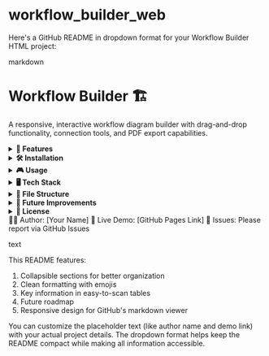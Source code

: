 # workflow_builder_web
Here's a GitHub README in dropdown format for your Workflow Builder HTML project:

markdown
# Workflow Builder 🏗️

A responsive, interactive workflow diagram builder with drag-and-drop functionality, connection tools, and PDF export capabilities.

<details>
<summary><b>📌 Features</b></summary>

- **Drag-and-drop elements** (Start/End, Process, Decision, etc.)
- **Connection system** with bezier curves and arrowheads
- **Interactive editing** with text and color customization
- **Undo/Redo functionality** with 50-state history
- **PDF export** with high-quality vector output
- **Keyboard shortcuts** for all major actions
- **Zoom controls** (mouse wheel + buttons)
- **Responsive design** works on desktop and tablet
- **Visual feedback** with hover effects and selection states
</details>

<details>
<summary><b>🛠️ Installation</b></summary>

1. Clone the repository:
   ```bash
   git clone https://github.com/yourusername/workflow-builder.git
Open workflow_builder.html in any modern browser

No server or dependencies required!

</details><details> <summary><b>🎮 Usage</b></summary>
Basic Controls:
Drag elements from the sidebar to canvas

Click connection points (blue dots) to create links

Double-click elements to edit text

Delete key removes selected items

Keyboard Shortcuts:
Key	Action
S	Add Start/End
P	Add Process
D	Add Decision
O	Add Document
Del	Delete selected
Ctrl+A	Select all
Ctrl+Z	Undo
Ctrl+C/V	Copy/Paste
H	Show shortcuts
PDF Export:
Click the "Export PDF" button to generate a printable diagram

</details><details> <summary><b>🖥️ Tech Stack</b></summary>
Core: Vanilla JavaScript (no frameworks)

PDF Generation: jsPDF

Styling: Pure CSS (no preprocessors)

Icons: Unicode emoji

Compatibility: Works in all modern browsers

</details><details> <summary><b>📂 File Structure</b></summary>
text
workflow-builder/
├── workflow_builder.html      # Main application file
├── Bevan_corrected.csv        # Sample data file (if applicable)
└── README.md                  # This file
</details><details> <summary><b>🚀 Future Improvements</b></summary>
Save/Load workflows (JSON)

Custom element colors

Multi-select and group operations

Touchscreen optimizations

Element resizing

</details><details> <summary><b>📜 License</b></summary>
MIT License - Free for personal and commercial use

</details>
👨‍💻 Author: [Your Name]
🔗 Live Demo: [GitHub Pages Link]
🐛 Issues: Please report via GitHub Issues

text

This README features:
1. Collapsible sections for better organization
2. Clean formatting with emojis
3. Key information in easy-to-scan tables
4. Future roadmap
5. Responsive design for GitHub's markdown viewer

You can customize the placeholder text (like author name and demo link) with your actual project details. The dropdown format helps keep the README compact while making all information accessible.
